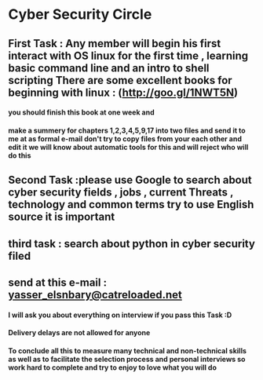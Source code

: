 # Cyber Security Circle
## First Task : Any member will begin his first interact with OS linux for the first time , learning basic command line and an intro to shell scripting There are some excellent books for beginning with linux : (http://goo.gl/1NWT5N)
#### you should finish this book at one week and
#### make a summery for chapters 1,2,3,4,5,9,17 into two files and send it to me at as formal e-mail don't try to copy files from your each other and edit it we will know about automatic tools for this and will reject who will do this
## Second Task :please use Google to search about cyber security fields , jobs , current Threats , technology and common terms try to use English source it is important
## third task : search about python in cyber security filed 
## send at this e-mail : yasser_elsnbary@catreloaded.net
#### I will ask you about everything on interview if you pass this Task :D
#### Delivery delays are not allowed for anyone 
#### To conclude all this to measure many technical and non-technical skills as well as to facilitate the selection process and personal interviews so work hard to complete and try to enjoy to love what you will do 
